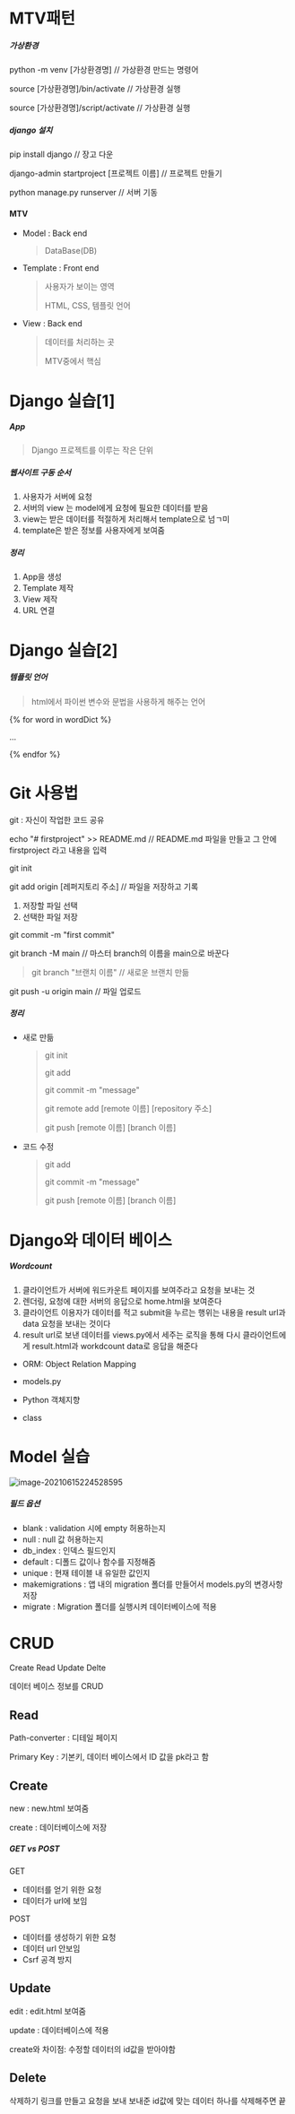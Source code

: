 # MTV패턴

##### 가상환경

python -m venv [가상환경명]	// 가상환경 만드는 명령어

source [가상환경명]/bin/activate	// 가상환경 실행

source [가상환경명]/script/activate	// 가상환경 실행

##### django 설치

pip install django	// 장고 다운

django-admin startproject [프로젝트 이름]	// 프로젝트 만들기

python manage.py runserver	// 서버 기동



#### MTV

- Model : Back end

  > DataBase(DB)

- Template : Front end

  > 사용자가 보이는 영역
  >
  > HTML, CSS, 템플릿 언어

- View : Back end

  > 데이터를 처리하는 곳
  >
  > MTV중에서 핵심



# Django 실습[1]

##### App 

> Django 프로젝트를 이루는 작은 단위

##### 웹사이트 구동 순서

1. 사용자가 서버에 요청
2. 서버의 view 는 model에게 요청에 필요한 데이터를 받음
3. view는 받은 데이터를 적절하게 처리해서 template으로 넘ㄱ미
4. template은 받은 정보를 사용자에게 보여줌

##### 정리

1. App을 생성
2. Template 제작
3. View 제작
4. URL 연결



# Django 실습[2]

##### 템플릿 언어

> html에서 파이썬 변수와 문법을 사용하게 해주는 언어

{% for word in wordDict %}

...

{% endfor %}



# Git 사용법

git : 자신이 작업한 코드 공유

echo "# firstproject" >> README.md	// README.md 파일을 만들고 그 안에 firstproject 라고 내용을 입력

git init	

git add origin [레퍼지토리 주소]	// 파일을 저장하고 기록

1. 저장할 파일 선택
2. 선택한 파일 저장

git commit -m "first commit"

git branch -M main	// 마스터 branch의 이름을 main으로 바꾼다

> git branch "브랜치 이름"	// 새로운 브랜치 만듦

git push -u origin main	// 파일 업로드

##### 정리

- 새로 만듦

  > git init
  >
  > git add
  >
  > git commit -m "message"
  >
  > git remote add [remote 이름] [repository 주소]
  >
  > git push [remote 이름] [branch 이름]

- 코드 수정

  > git add
  >
  > git commit -m "message"
  >
  > git push [remote 이름] [branch 이름]



# Django와 데이터 베이스

##### Wordcount

1. 클라이언트가 서버에 워드카운트 페이지를 보여주라고 요청을 보내는 것
2. 렌더링, 요청에 대한 서버의 응답으로 home.html을 보여준다
3. 클라이언트 이용자가 데이터를 적고 submit을 누르는 행위는 내용을 result url과 data 요청을 보내는 것이다
4. result url로 보낸 데이터를 views.py에서 세주는 로직을 통해 다시 클라이언트에게 result.html과 workdcount data로 응답을 해준다

- ORM: Object Relation Mapping

- models.py

- Python 객체지향
- class



# Model 실습

![image-20210615224528595](C:\Users\rlawlals119\AppData\Roaming\Typora\typora-user-images\image-20210615224528595.png)

##### 필드 옵션

- blank : validation 시에 empty 허용하는지
- null : null 값 허용하는지
- db_index : 인덱스 필드인지
- default : 디폴드 값이나 함수를 지정해줌
- unique : 현재 테이블 내 유일한 값인지
- makemigrations : 앱 내의 migration 폴더를 만들어서 models.py의 변경사항 저장
- migrate : Migration 폴더를 실행시켜 데이터베이스에 적용



# CRUD

Create Read Update Delte

데이터 베이스 정보를 CRUD

## Read

Path-converter : 디테일 페이지

Primary Key : 기본키, 데이터 베이스에서 ID 값을 pk라고 함

## Create

new : new.html 보여줌

create : 데이터베이스에 저장

##### GET vs POST

GET

- 데이터를 얻기 위한 요청
- 데이터가 url에 보임

POST

- 데이터를 생성하기 위한 요청
- 데이터 url 안보임
- Csrf 공격 방지

## Update

edit : edit.html 보여줌

update : 데이터베이스에 적용

create와 차이점: 수정할 데이터의 id값을 받아야함

## Delete

삭제하기 링크를 만들고 요청을 보내 보내준 id값에 맞는 데이터 하나를 삭제해주면 끝